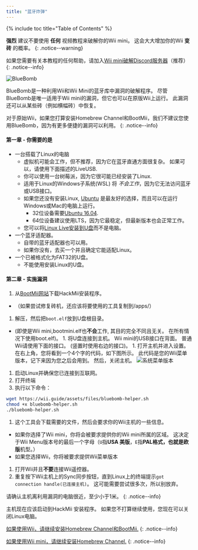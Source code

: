 ```yaml
---
title: "蓝牙炸弹"
---
```


{% include toc title="Table of Contents" %}

**强烈** 建议不要使用 **任何** 视频教程来破解你的Wii mini。 这会大大增加你的Wii **变砖** 的概率。
{: .notice--warning}

如果您需要有关本教程的任何帮助，请加入[Wii mini破解Discord服务器](https://discord.gg/6ryxnkS)（推荐）
{: .notice--info}

![BlueBomb](/images/bluebomb.png)

BlueBomb是一种利用Wii和Wii Mini的蓝牙库中漏洞的破解程序。 尽管BlueBomb是唯一适用于Wii mini的漏洞，但它也可以在原版Wii上运行。 此漏洞还可以从某些砖（例如横幅砖）中恢复。

对于原始Wii，如果您打算安装Homebrew Channel和BootMii，我们不建议您使用BlueBomb，因为有更多便捷的漏洞可以利用。
{: .notice--info}

#### 第一章 - 你需要的是
- 一台搭载了Linux的电脑
  - 虚拟机可能会工作，但不推荐，因为它在蓝牙直通方面很复杂。 如果可以，请使用下面描述的LiveUSB.
  - 你可以使用一台树莓派，因为它很可能已经安装了Linux.
  - 适用于Linux的Windows子系统(WSL) 将 *不会工作*，因为它无法访问蓝牙或USB接口。
  - 如果您还没有安装Linux, [Ubuntu](https://ubuntu.com/download/desktop) 是最友好的选择，而且可以在运行Windows或Mac的电脑上运行。
    - 32位设备需要[Ubuntu 16.04](http://releases.ubuntu.com/16.04/).
    - 64位设备建议使用LTS，因为它最稳定，但最新版本也会正常工作。
  - 您可以将[Linux Live安装到U盘](https://ubuntu.com/tutorials/tutorial-create-a-usb-stick-on-windows#1-overview)而不是电脑。
- 一个蓝牙适配器。
  - 自带的蓝牙适配器也可以用。
  - 如果你没有，去买一个并且确定它能适配Linux。
- 一个已被格式化为FAT32的U盘。
  - 不能使用安装Linux的U盘。

#### 第二章 - 实施漏洞
1. 从[BootMii网站](https://bootmii.org/download/)下载HackMii安装程序。
- （如果尝试修复砖机，还应该将要使用的工具复制到/apps/）
1. 解压，然后把`boot.elf`放到U盘根目录。
- (即使是Wii mini,bootmini.elf也**不会**工作, 其目的完全不同且无关。 在所有情况下使用boot.elf)。 1. 将U盘连接到主机。 Wii mini的USB接口在背面。 普通Wii请使用下面的接口。 (竖置时使用右边的接口)。 1. 打开主机并进入设置。 在右上角，您将看到一个4个字的代码，如下图所示。 此代码是您的Wii菜单版本，记下来因为您之后会用到。 然后，关闭主机。 ![系统菜单版本](/images/Wii/SystemMenuVersion.png)
1. 启动Linux并确保您已连接到互联网。
1. 打开终端
1. 执行以下命令：
```bash
wget https://wii.guide/assets/files/bluebomb-helper.sh
chmod +x bluebomb-helper.sh
./bluebomb-helper.sh
```
1. 这个工具会下载需要的文件，然后会要求你的Wii主机的一些信息。
  - 如果你选择了Wii mini，你将会被要求提供你的Wii mini所属的区域。 这决定于Wii Menu版本号的最后一个字母（`U`指**USA 美版**，`E`指**PAL格式，也就是欧版**机型。）
  - 如果您选择Wii，你将被要求提供Wii菜单版本
1. 打开Wii并且**不要**连接Wii遥控器。
1. 重复按下Wii主机上的Sync同步按钮，直到Linux上的终端提示`got connection handle(已连接主机)`。 这可能需要尝试很多次，所以别放弃。

请确认主机离利用漏洞的电脑很近，至少小于1米。
{: .notice--info}

主机现在应该启动到HackMii 安装程序。 如果您不打算继续使用，您现在可以关闭Linux电脑。

[如果使用Wii，请继续安装Homebrew Channel和BootMii.](hbc)
{: .notice--info}

[如果使用Wii mini，请继续安装Homebrew Channel.](hbc-mini)
{: .notice--info}
